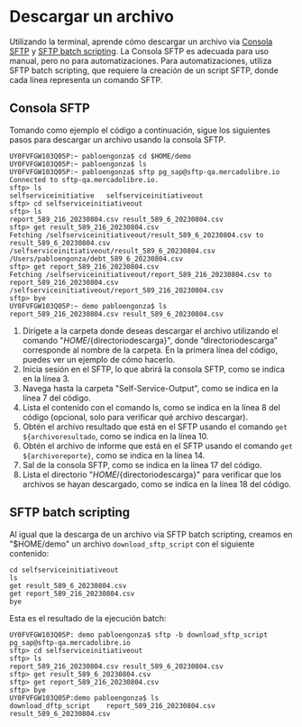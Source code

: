 # Descargar un archivo 

Utilizando la terminal, aprende cómo descargar un archivo via [Consola SFTP](/developers/es/docs/links-and-debts/integration-configuration/download#bookmark_consola_sftp) y [SFTP batch scripting](/developers/es/docs/links-and-debts/integration-configuration/download#bookmark_sftp_batch_scripting). La Consola SFTP es adecuada para uso manual, pero no para automatizaciones. Para automatizaciones, utiliza SFTP batch scripting, que requiere la creación de un script SFTP, donde cada línea representa un comando SFTP. 

## Consola SFTP

Tomando como ejemplo el código a continuación, sigue los siguientes pasos para descargar un archivo usando la consola SFTP.

```terminal
UY0FVFGW103Q05P:~ pabloengonza$ cd $HOME/demo
UY0FVFGW103Q05P:~ pabloengonza$ ls
UY0FVFGW103Q05P:~ pabloengonza$ sftp pg_sap@sftp-qa.mercadolibre.io
Connected to sftp-qa.mercadolibre.io.
sftp> ls
selfserviceinitiative	selfserviceinitiativeout
sftp> cd selfserviceinitiativeout
sftp> ls
report_589_216_20230804.csv	result_589_6_20230804.csv
sftp> get result_589_216_20230804.csv
Fetching /selfserviceinitiativeout/result_589_6_20230804.csv to result_589_6_20230804.csv
/selfserviceinitiativeout/result_589_6_20230804.csv
/Users/pabloengonza/debt_589_6_20230804.csv
sftp> get report_589_216_20230804.csv
Fetching /selfserviceinitiativeout/report_589_216_20230804.csv to report_589_216_20230804.csv
/selfserviceinitiativeout/report_589_216_20230804.csv
sftp> bye
UY0FVFGW103Q05P:~ demo pabloengonza$ ls
report_589_216_20230804.csv result_589_6_20230804.csv
```

1. Dirígete a la carpeta donde deseas descargar el archivo utilizando el comando "$HOME/${directoriodescarga}", donde “directoriodescarga” corresponde al nombre de la carpeta. En la primera línea del código, puedes ver un ejemplo de cómo hacerlo.
2. Inicia sesión en el SFTP, lo que abrirá la consola SFTP, como se indica en la línea 3.
3. Navega hasta la carpeta "Self-Service-Output", como se indica en la línea 7 del código.
4. Lista el contenido con el comando ls, como se indica en la línea 8 del código (opcional, solo para verificar qué archivo descargar).
5. Obtén el archivo resultado que está en el SFTP usando el comando `get ${archivoresultado`, como se indica en la línea 10.
6. Obtén el archivo de informe que está en el SFTP usando el comando `get ${archivoreporte}`, como se indica en la línea 14.
7. Sal de la consola SFTP, como se indica en la línea 17 del código.
8. Lista el directorio "$HOME/${directoriodescarga}" para verificar que los archivos se hayan descargado, como se indica en la línea 18 del código.

## SFTP batch scripting

Al igual que la descarga de un archivo via SFTP batch scripting, creamos en "$HOME/demo" un archivo `download_sftp_script` con el siguiente contenido:

```terminal
cd selfserviceinitiativeout
ls
get result_589_6_20230804.csv
get report_589_216_20230804.csv
bye
```

Esta es el resultado de la ejecución batch:

```terminal
UY0FVFGW103Q05P: demo pabloengonza$ sftp -b download_sftp_script pg_sap@sftp-qa.mercadolibre.io
sftp> cd selfserviceinitiativeout
sftp> ls
report_589_216_20230804.csv	result_589_6_20230804.csv
sftp> get result_589_6_20230804.csv
sftp> get report_589_216_20230804.csv
sftp> bye
UY0FVFGW103Q05P:demo pabloengonza$ ls
download_dftp_script	report_589_216_20230804.csv	result_589_6_20230804.csv
```